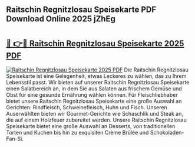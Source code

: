 ## Raitschin Regnitzlosau Speisekarte PDF Download Online 2025 jZhEg

# <h2><a href="http://gc9bxtb.nevu.top/?p=Raitschin+Regnitzlosau+Speisekarte">🔗 👉🔴 Raitschin Regnitzlosau Speisekarte 2025 PDF</a></h2>

[![Raitschin Regnitzlosau Speisekarte 2025 PDF](https://i.imgur.com/dBaPXMq.png)](http://gc9bxtb.nevu.top/?p=Raitschin+Regnitzlosau+Speisekarte)
Die Raitschin Regnitzlosau Speisekarte ist eine Gelegenheit, etwas Leckeres zu wählen, das zu Ihrem Lebensstil passt. Wir bieten auf unserer Raitschin Regnitzlosau Speisekarte einen Salatbereich an, in dem Sie aus Salaten aus frischem Gemüse und Obst für eine gesunde Ernährung wählen können. Für Fleischliebhaber bietet unsere Raitschin Regnitzlosau Speisekarte eine große Auswahl an Gerichten: Rindfleisch, Schweinefleisch, Huhn und Fisch. Unseren Auserwählten bieten wir Gourmet-Gerichte wie Schaschlik und Steak an, die auf einem Holzfeuer zubereitet werden. Unsere Raitschin Regnitzlosau Speisekarte bietet eine große Auswahl an Desserts, von traditionellen Torten und Kuchen bis hin zu exquisiten Crème Brûlée und Schokoladen-Fan-Si.
